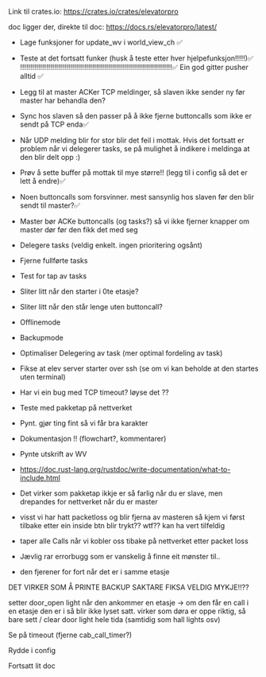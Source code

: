 Link til crates.io: https://crates.io/crates/elevatorpro

doc ligger der, direkte til doc: https://docs.rs/elevatorpro/latest/



- Lage funksjoner for update_wv i world_view_ch ✅
- Teste at det fortsatt funker (husk å teste etter hver hjelpefunksjon!!!!!)✅
!!!!!!!!!!!!!!!!!!!!!!!!!!!!!!!!!!!!!!!!!!!!!!!!!!!!!!!!!!!!!!!!!!!!!!!!!!!!✅
Ein god gitter pusher alltid ✅

- Legg til at master ACKer TCP meldinger, så slaven ikke sender ny før master har behandla den?
- Sync hos slaven så den passer på å ikke fjerne buttoncalls som ikke er sendt på TCP enda✅

- Når UDP melding blir for stor blir det feil i mottak. Hvis det fortsatt er problem når vi delegerer tasks, se på mulighet å  indikere i meldinga at den blir delt opp :)
- Prøv å sette buffer på mottak til mye større!! (legg til i config så det er lett å endre)✅

- Noen buttoncalls som forsvinner. mest sansynlig hos slaven før den blir sendt til master?✅

- Master bør ACKe buttoncalls (og tasks?) så vi ikke fjerner knapper om master dør før den fikk det med seg

- Delegere tasks (veldig enkelt. ingen prioritering ogsånt)
- Fjerne fullførte tasks
- Test for tap av tasks

- Sliter litt når den starter i 0te etasje?
- Sliter litt når den står lenge uten buttoncall?


- Offlinemode
- Backupmode

- Optimaliser Delegering av task (mer optimal fordeling av task)

- Fikse at elev server starter over ssh (se om vi kan beholde at den startes uten terminal)
- Har vi ein bug med TCP timeout? løyse det ??
- Teste med pakketap på nettverket

- Pynt. gjør ting fint så vi får bra karakter
- Dokumentasjon !! (flowchart?, kommentarer)
- Pynte utskrift av WV


- https://doc.rust-lang.org/rustdoc/write-documentation/what-to-include.html


- Det virker som pakketap ikkje er så farlig når du er slave, men drepandes for nettverket når du er master
- visst vi har hatt packetloss og blir fjerna av masteren så kjem vi først tilbake etter ein inside btn blir trykt?? wtf?? kan ha vert tilfeldig
- taper alle Calls når vi kobler oss tibake på nettverket etter packet loss

- Jævlig rar errorbugg som er vanskelig å finne eit mønster til..
- den fjerener for fort når det er i samme etasje

DET VIRKER SOM Å PRINTE BACKUP SAKTARE FIKSA VELDIG MYKJE!!??



setter door_open light når den ankommer en etasje -> om den får en call i en etasje den er i så blir ikke lyset satt. virker som døra er oppe riktig, så bare sett / clear door light hele tida (samtidig som hall lights osv)

Se på timeout (fjerne cab_call_timer?)

Rydde i config

Fortsatt lit doc